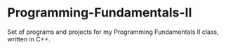 # Programming-Fundamentals-II

Set of programs and projects for my Programming Fundamentals II class, written in C++.
